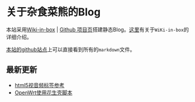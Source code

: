 关于杂食菜熊的Blog
===
本站采用[Wiki-in-box](http://dmscode.github.io/Wiki-in-box/) | [Github 项目页](https://github.com/dmscode/Wiki-in-box)搭建静态Blog。[这里](wiki-in-bok-index)有关于`WiKi-in-box`的详细介绍。

[本站的github站点](https://github.com/xdsnet/xdsnet.github.io)上可以直接看到所有的`markdown`文件。
## 最新更新
 * [html5视音频标签参考](?name=html:html5视音频标签参考)
 * [OpenWrt使用花生壳脚本](linux:openwrtfororay)


